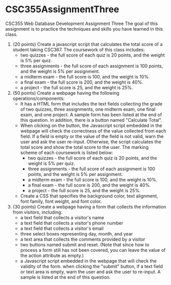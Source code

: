 # CSC355AssignmentThree
CSC355 Web Database Development Assignment Three
The goal of this assignment is to practice the techniques and skills you have learned in this
class.
<ol>
<li>(20 points) Create a javascript script that calculates the total score of a student taking
CSC367. The coursework of this class includes:
  <ul>
    <li>two quizzes - the full score of each quiz is 20 points, and the weight is 5% per quiz.</li>
    <li>three assignments - the full score of each assignment is 100 points, and the weight is 5%
per assignment.</li>
    <li>a midterm exam - the full score is 100, and the weight is 10%.</li>
    <li>a final exam - the full score is 200, and the weight is 40%.</li>
    <li>a project - the full score is 25, and the weight is 25%.</li>
  </ul>
</li>
<li>(50 points) Create a webpage having the following operations/components:
  <ul>
    <li>It has a HTML form that includes the text fields collecting the grade of two quizzes, three
assignments, one midterm exam, one final exam, and one project. A sample form has
been listed at the end of this question. In addition, there is a button named "Calculate
Total".</li>
    <li>When clicking on the button, the Javascript script embedded in the webpage will check
the correctness of the value collected from each field. If a field is empty or the value of the
field is not valid, warn the user and ask the user re-input. Otherwise, the script calculates
the total score and show the total score to the user. The marking scheme of each
coursework is listed below:
      <ul>
        <li>two quizzes - the full score of each quiz is 20 points, and the weight is 5% per quiz.</li>
        <li>three assignments - the full score of each assignment is 100 points, and the weight is
5% per assignment.</li>
        <li>a midterm exam - the full score is 100, and the weight is 10%.</li>
        <li>a final exam - the full score is 200, and the weight is 40%.</li>
        <li>a project - the full score is 25, and the weight is 25%.</li>
       </ul>
    <li>Create a CSS that specifies the background color, text alignment, font family, font weight,
and font color.</li> 
  </ul>
<li>(30 points) Create a webpage having a form that collects the information from visitors,
including:
  <ul>
    <li>a text field that collects a visitor's name</li>
    <li>a text field that collects a visitor's phone number</li>
    <li>a text field that collects a visitor's email</li>
    <li>three select boxes representing day, month, and year</li>
    <li>a text area that collects the comments provided by a visitor</li>
    <li>two buttons named submit and reset. (Note that since how to process a form still has not
been covered, you can leave the value of the action attribute as empty.)</li>
    <li>a Javascript script embedded in the webpage that will check the validity of the form. when
clicking the "submit" button, if a text field or text area is empty, warn the user and ask the user
to re-input. A sample is listed at the end of this question.</li>
  </ul>
</li>
